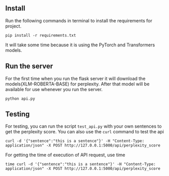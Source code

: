 ## Install
Run the following commands in terminal to install the requirements for project.
```shell
pip install -r requirements.txt
```
It will take some time because it is using the PyTorch and Transformers models.

## Run the server
For the first time when you run the flask server it will download the models(XLM-ROBERTA-BASE) for
perplexity. After that model will be available for use whenever you run the server.
```shell
python api.py
```

## Testing
For testing, you can run the script `test_api.py` with your own sentences to get the perplexity score.
You can also use the `curl` command to test the api
```shell
curl -d '{"sentence":"this is a sentence"}' -H "Content-Type: application/json" -X POST http://127.0.0.1:5000/api/perplexity_score
```

For getting the time of execution of API request, use time
```shell
time curl -d '{"sentence":"this is a sentence"}' -H "Content-Type: application/json" -X POST http://127.0.0.1:5000/api/perplexity_score
```